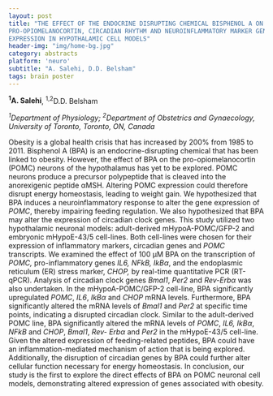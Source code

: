 ```yaml
---
layout: post
title: "THE EFFECT OF THE ENDOCRINE DISRUPTING CHEMICAL BISPHENOL A ON
PRO-OPIOMELANOCORTIN, CIRCADIAN RHYTHM AND NEUROINFLAMMATORY MARKER GENE
EXPRESSION IN HYPOTHALAMIC CELL MODELS"
header-img: "img/home-bg.jpg"
category: abstracts
platform: 'neuro'
subtitle: "A. Salehi, D.D. Belsham"
tags: brain poster
---
```

**<sup>1</sup>A. Salehi**, <sup>1,2</sup>D.D. Belsham

_<sup>1</sup>Department of Physiology; <sup>2</sup>Department of Obstetrics and
Gynaecology, University of Toronto, Toronto, ON, Canada_

Obesity is a global health crisis that has increased by 200% from 1985
to 2011. Bisphenol A (BPA) is an endocrine-disrupting chemical that has
been linked to obesity. However, the effect of BPA on the
pro-opiomelanocortin (POMC) neurons of the hypothalamus has yet to be
explored. POMC neurons produce a precursor polypeptide that is cleaved
into the anorexigenic peptide αMSH. Altering POMC expression could
therefore disrupt energy homeostasis, leading to weight gain. We
hypothesized that BPA induces a neuroinflammatory response to alter the
gene expression of _POMC_, thereby impairing feeding regulation. We also
hypothesized that BPA may alter the expression of circadian clock genes.
This study utilized two hypothalamic neuronal models: adult-derived
mHypoA-POMC/GFP-2 and embryonic mHypoE-43/5 cell-lines. Both cell-lines
were chosen for their expression of inflammatory markers, circadian
genes and _POMC_ transcripts. We examined the effect of 100 μM BPA on
the transcription of _POMC,_ pro-inflammatory genes _IL6, NFkB, IkBα_,
and the endoplasmic reticulum (ER) stress marker, _CHOP,_ by real-time
quantitative PCR (RT-qPCR). Analysis of circadian clock genes _Bmal1_,
_Per2_ and _Rev-Erbα_ was also undertaken. In the mHypoA-POMC/GFP-2
cell-line, BPA significantly upregulated _POMC_, _IL6_, _IkBα_ and
_CHOP_ mRNA levels. Furthermore, BPA significantly altered the mRNA
levels of _Bmal1_ and _Per2_ at specific time points, indicating a
disrupted circadian clock. Similar to the adult-derived POMC line, BPA
significantly altered the mRNA levels of _POMC_, _IL6, IkBα_, _NFkB_ and
_CHOP_, _Bmal1_, _Rev- Erbα_ and _Per2_ in the mHypoE-43/5 cell-line.
Given the altered expression of feeding-related peptides, BPA could have
an inflammation-mediated mechanism of action that is being explored.
Additionally, the disruption of circadian genes by BPA could further
alter cellular function necessary for energy homeostasis. In conclusion,
our study is the first to explore the direct effects of BPA on POMC
neuronal cell models, demonstrating altered expression of genes
associated with obesity.

